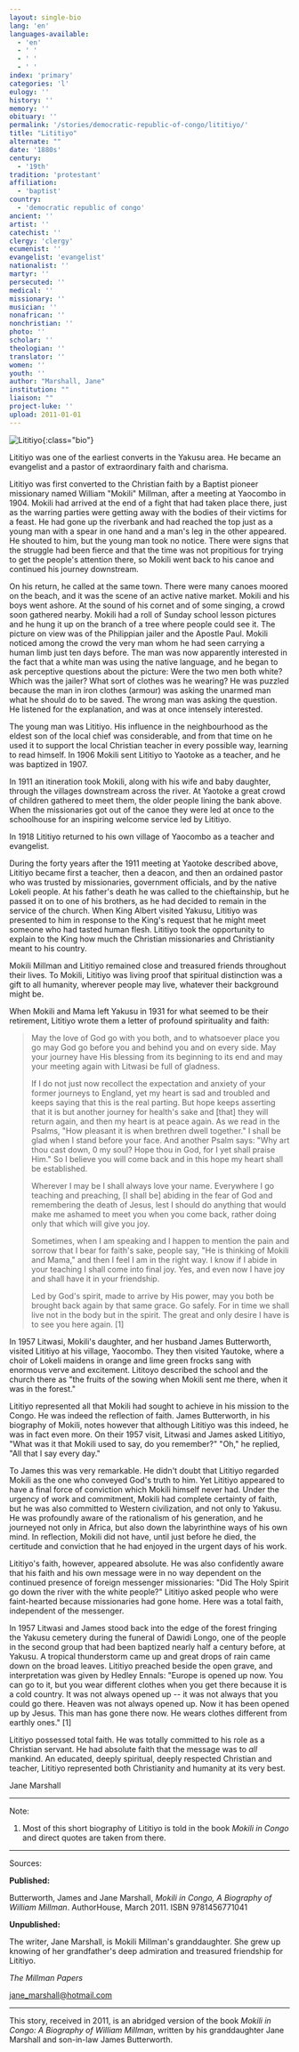 ```yaml
---
layout: single-bio
lang: 'en'
languages-available:
  - 'en'
  - ' '
  - ' '
  - ' '
index: 'primary'
categories: 'l'
eulogy: ''
history: ''
memory: ''
obituary: ''
permalink: '/stories/democratic-republic-of-congo/lititiyo/'
title: "Lititiyo"
alternate: ""
date: '1880s'
century:
  - '19th'
tradition: 'protestant'
affiliation:
  - 'baptist'
country:
  - 'democratic republic of congo'
ancient: ''
artist: ''
catechist: ''
clergy: 'clergy'
ecumenist: ''
evangelist: 'evangelist'
nationalist: ''
martyr: ''
persecuted: ''
medical: ''
missionary: ''
musician: ''
nonafrican: ''
nonchristian: ''
photo: ''
scholar: ''
theologian: ''
translator: ''
women: ''
youth: ''
author: "Marshall, Jane"
institution: ""
liaison: ""
project-luke: ''
upload: 2011-01-01
---
```


![Lititiyo](/images/bio-pics/demrepcongo/lititiyo/Lititiyo-smal.jpg){:class="bio"}

Lititiyo was one of the earliest converts in the Yakusu area. He became an evangelist and a pastor of extraordinary faith and charisma.

Lititiyo was first converted to the Christian faith by a Baptist
pioneer missionary named William
"Mokili" Millman, after a meeting at Yaocombo in 1904. Mokili
had arrived at the end of a fight that had taken place there,
just as the warring parties were getting away with the bodies
of their victims for a feast. He had gone up the riverbank and
had reached the top just as a young man with a spear in one
hand and a man's leg in the other appeared. He shouted to him,
but the young man took no notice. There were signs that the
struggle had been fierce and that the time was not propitious
for trying to get the people's attention there, so Mokili went
back to his canoe and continued his journey downstream.

On his return, he called at the same town. There were many canoes moored on the beach, and it was the scene of an active native market. Mokili and his boys went ashore. At the sound of his cornet and of some singing, a crowd soon gathered nearby. Mokili had a roll of Sunday school lesson pictures and he hung it up on the branch of a tree where people could see it. The picture on view was of the Philippian jailer and the Apostle Paul. Mokili noticed among the crowd the very man whom he had seen carrying a human limb just ten days before. The man was now apparently interested in the fact that a white man was using the native language, and he began to ask perceptive questions about the picture: Were the two men both white?  Which was the jailer? What sort of clothes was he wearing? He was puzzled because the man in iron clothes (armour) was asking the unarmed man what he should do to be saved. The wrong man was asking the question. He listened for the explanation, and was at once intensely interested.

The young man was Lititiyo. His influence in the neighbourhood as the eldest son of the local chief was considerable, and from that time on he used it to support the local Christian teacher in every possible way, learning to read himself. In 1906 Mokili sent Lititiyo to Yaotoke as a teacher, and he was baptized in 1907.

In 1911 an itineration took Mokili, along with his wife and baby daughter, through the villages downstream across the river. At Yaotoke a great crowd of children gathered to meet them, the older people lining the bank above. When the missionaries got out of the canoe they were led at once to the schoolhouse for an inspiring welcome service led by Lititiyo.

In 1918 Lititiyo returned to his own village of Yaocombo as a teacher and evangelist.

During the forty years after the 1911 meeting at Yaotoke described above, Lititiyo became first a teacher, then a deacon, and then an ordained pastor who was trusted by missionaries, government officials, and by the native Lokeli people. At his father's death he was called to the chieftainship, but he passed it on to one of his brothers, as he had decided to remain in the service of the church.  When King Albert visited Yakusu, Lititiyo was presented to him in response to the King's request that he might meet someone who had tasted human flesh. Lititiyo took the opportunity to explain to the King how much the Christian missionaries and Christianity meant to his country.

Mokili Millman and Lititiyo remained close and treasured friends throughout their lives. To Mokili, Lititiyo was living proof that spiritual distinction was a gift to all humanity, wherever people may live, whatever their background might be.

When Mokili and Mama left Yakusu in 1931 for what seemed to be their retirement, Lititiyo wrote them a letter of profound spirituality and faith:

> May the love of God go with you both, and to whatsoever place you go may God go before you and behind you and on every side. May your journey have His blessing from its beginning to its end and may your meeting again with Litwasi be full of gladness.
>
> If I do not just now recollect the expectation and anxiety of your former journeys to England, yet my heart is sad and troubled and keeps saying that this is the real parting. But hope keeps asserting that it is but another journey for health's sake and [that] they will return again, and then my heart is at peace again. As we read in the Psalms, "How pleasant it is when brethren dwell together." I shall be glad when I stand before your face. And another Psalm says: "Why art thou cast down, 0 my soul? Hope thou in God, for I yet shall praise Him." So I believe you will come back and in this hope my heart shall be established.
>
> Wherever I may be I shall always love your name.  Everywhere I go teaching and preaching, [I shall be] abiding in the fear of God and remembering the death of Jesus, lest I should do anything that would make me ashamed to meet you when you come back, rather doing only that which will give you joy.
>
> Sometimes, when I am speaking and I happen to mention the pain and sorrow that I bear for faith's sake, people say, "He is thinking of Mokili and Mama," and then I feel I am in the right way.  I know if I abide in your teaching I shall come into final joy. Yes, and even now I have joy and shall have it in your friendship.
>
> Led by God's spirit, made to arrive by His power, may you both be brought back again by that same grace.  Go safely. For in time we shall live not in the body but in the spirit. The great and only desire I have is to see you here again. [1]

In 1957 Litwasi, Mokili's daughter, and her husband James Butterworth, visited Lititiyo at his village, Yaocombo. They then visited Yautoke, where a choir of Lokeli maidens in orange and lime green frocks sang with enormous verve and excitement. Lititoyo described the school and the church there as "the fruits of the sowing when Mokili sent me there, when it was in the forest."

Lititiyo represented all that Mokili had sought to achieve in his mission to the Congo. He was indeed the reflection of faith. James Butterworth, in his biography of Mokili, notes however that although Lititiyo was this indeed, he was in fact even more. On their 1957 visit, Litwasi and James asked Lititiyo, "What was it that Mokili used to say, do you remember?" "Oh," he replied, "All that I say every day."

To James this was very remarkable. He didn't doubt that Lititiyo regarded Mokili as the one who conveyed God's truth to him. Yet Lititiyo appeared to have a final force of conviction which Mokili himself never had. Under the urgency of work and commitment, Mokili had complete certainty of faith, but he was also committed to Western civilization, and not only to Yakusu. He was profoundly aware of the rationalism of his generation, and he journeyed not only in Africa, but also down the labyrinthine ways of his own mind. In reflection, Mokili did not have, until just before he died, the certitude and conviction that he had enjoyed in the urgent days of his work.

Lititiyo's faith, however, appeared absolute. He was also confidently aware that his faith and his own message were in no way dependent on the continued presence of foreign messenger missionaries: "Did The Holy Spirit go down the river with the white people?"  Lititiyo asked people who were faint-hearted because missionaries had gone home. Here was a total faith, independent of the messenger.

In 1957 Litwasi and James stood back into the edge of the forest fringing the Yakusu cemetery during the funeral of Dawidi Longo, one of the people in the second group that had been baptized nearly half a century before, at Yakusu. A tropical thunderstorm came up and great drops of rain came down on the broad leaves.
Lititiyo preached beside the open grave, and interpretation was given by Hedley Ennals: "Europe is opened up now. You can go to it, but you wear different clothes when you get there because it is a cold country. It was not always opened up -- it was not always that you could go there. Heaven was not always opened up. Now it has been opened up by Jesus. This man has gone there now. He wears clothes different from earthly ones." [1]

Lititiyo possessed total faith. He was totally committed to his role as a Christian servant. He had absolute faith that the message was to *all* mankind. An educated, deeply spiritual, deeply respected Christian and teacher, Lititiyo represented both Christianity and humanity at its very best.

Jane Marshall

---

Note:

1. Most of this short biography of Lititiyo is told in the book *Mokili in Congo* and direct quotes are taken from there.

---

Sources:

**Published:**

Butterworth, James and Jane Marshall, *Mokili in Congo, A Biography of William Millman*. AuthorHouse, March 2011. ISBN 9781456771041

**Unpublished:**

The writer, Jane Marshall, is Mokili Millman's granddaughter. She grew up knowing of her grandfather's deep admiration and treasured friendship for Lititiyo.

*The Millman Papers*

[jane_marshall@hotmail.com](mailto:jane_marshall@hotmail.com)

---

This story, received in 2011, is an abridged version of the book *Mokili in Congo: A Biography of William Millman*, written by his granddaughter Jane Marshall and son-in-law James Butterworth.
